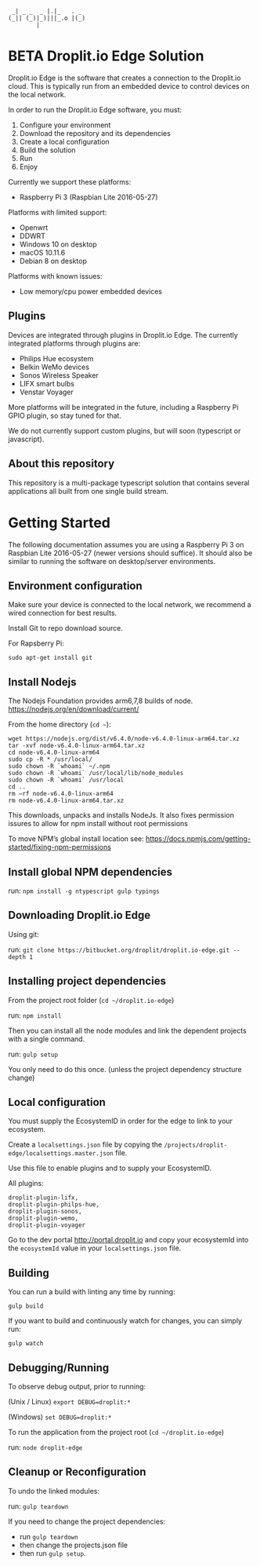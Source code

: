 ```
 _| _ _  _ |.|_   . _  
(_|| (_)|_)|||_.o |(_) 
        |             
```
# BETA Droplit.io Edge Solution

Droplit.io Edge is the software that creates a connection to the Droplit.io cloud. This is typically run from an embedded device to control devices on the local network. 

In order to run the Droplit.io Edge software, you must:

1. Configure your environment
2. Download the repository and its dependencies
3. Create a local configuration
4. Build the solution
5. Run
6. Enjoy


Currently we support these platforms:

* Raspberry Pi 3 (Raspbian Lite 2016-05-27)

Platforms with limited support:

* Openwrt 
* DDWRT
* Windows 10 on desktop
* macOS 10.11.6
* Debian 8 on desktop

Platforms with known issues:

* Low memory/cpu power embedded devices 

## Plugins

Devices are integrated through plugins in Droplit.io Edge. The currently integrated platforms through plugins are:

* Philips Hue ecosystem
* Belkin WeMo devices
* Sonos Wireless Speaker
* LIFX smart bulbs
* Venstar Voyager

More platforms will be integrated in the future, including a Raspberry Pi GPIO plugin, so stay tuned for that.

We do not currently support custom plugins, but will soon (typescript or javascript).

## About this repository

This repository is a multi-package typescript solution that contains several applications all built from one single build stream.


# Getting Started

The following documentation assumes you are using a Raspberry Pi 3 on Raspbian Lite 2016-05-27 (newer versions should suffice). It should also be similar to running the software on desktop/server environments.

## Environment configuration

Make sure your device is connected to the local network, we recommend a wired connection for best results.


Install Git to repo download source. 


For Rapsberry Pi:
```
sudo apt-get install git
```

## Install Nodejs

The Nodejs Foundation provides arm6,7,8 builds of node. https://nodejs.org/en/download/current/

From the home directory (`cd ~`):
```
wget https://nodejs.org/dist/v6.4.0/node-v6.4.0-linux-arm64.tar.xz
tar -xvf node-v6.4.0-linux-arm64.tar.xz
cd node-v6.4.0-linux-arm64
sudo cp -R * /usr/local/
sudo chown -R `whoami` ~/.npm
sudo chown -R `whoami` /usr/local/lib/node_modules
sudo chown -R `whoami` /usr/local
cd ..
rm –rf node-v6.4.0-linux-arm64
rm node-v6.4.0-linux-arm64.tar.xz
```
This downloads, unpacks and installs NodeJs. It also fixes permission issures to allow for npm install without root permissions


To move NPM’s global install location see: https://docs.npmjs.com/getting-started/fixing-npm-permissions


## Install global NPM dependencies

run: `npm install -g ntypescript gulp typings`

## Downloading Droplit.io Edge

Using git:


run: `git clone https://bitbucket.org/droplit/droplit.io-edge.git --depth 1`

## Installing project dependencies

From the project root folder (`cd ~/droplit.io-edge`)


run: `npm install`


Then you can install all the node modules and link the dependent projects with a single command.


run: `gulp setup`


You only need to do this once. (unless the project dependency structure change)


## Local configuration 

You must supply the EcosystemID in order for the edge to link to your ecosystem.


Create a `localsettings.json` file by copying the `/projects/droplit-edge/localsettings.master.json` file.


Use this file to enable plugins and to supply your EcosystemID.


All plugins:
```
droplit-plugin-lifx,
droplit-plugin-philps-hue,
droplit-plugin-sonos,
droplit-plugin-wemo,
droplit-plugin-voyager
```

Go to the dev portal http://portal.droplit.io and copy your ecosystemId into the `ecosystemId` value in your `localsettings.json` file.


## Building

You can run a build with linting any time by running:


`gulp build`


If you want to build and continuously watch for changes, you can simply run:


`gulp watch`


## Debugging/Running

To observe debug output, prior to running:


(Unix / Linux) `export DEBUG=droplit:*`


(Windows)  `set DEBUG=droplit:*`


To run the application from the project root (`cd ~/droplit.io-edge`)


run:  `node droplit-edge`


## Cleanup or Reconfiguration


To undo the linked modules:


run: `gulp teardown`


If you need to change the project dependencies:
 - run `gulp teardown` 
 - then change the projects.json file
 - then run `gulp setup`.



